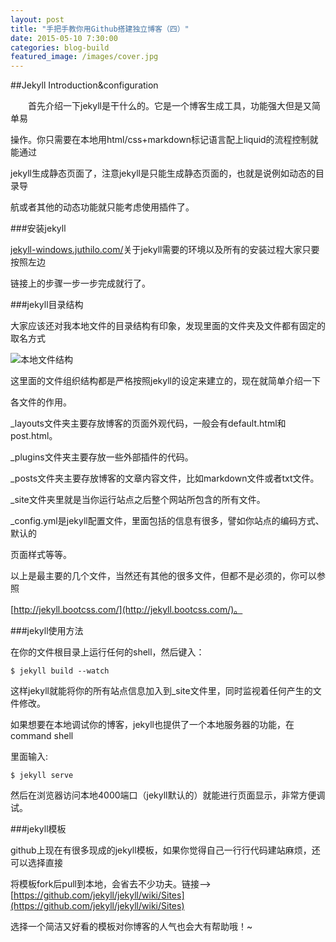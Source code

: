 ```yaml
---
layout: post
title: "手把手教你用Github搭建独立博客（四）"
date: 2015-05-10 7:30:00
categories: blog-build
featured_image: /images/cover.jpg
---
```

##Jekyll Introduction&configuration

　　首先介绍一下jekyll是干什么的。它是一个博客生成工具，功能强大但是又简单易

操作。你只需要在本地用html/css+markdown标记语言配上liquid的流程控制就能通过

jekyll生成静态页面了，注意jekyll是只能生成静态页面的，也就是说例如动态的目录导

航或者其他的动态功能就只能考虑使用插件了。

###安装jekyll

[jekyll-windows.juthilo.com/](http://jekyll-windows.juthilo.com/)关于jekyll需要的环境以及所有的安装过程大家只要按照左边

链接上的步骤一步一步完成就行了。

###jekyll目录结构

大家应该还对我本地文件的目录结构有印象，发现里面的文件夹及文件都有固定的取名方式

![本地文件结构](http://i1.tietuku.com/ed78f8e4ec78e965.png)

这里面的文件组织结构都是严格按照jekyll的设定来建立的，现在就简单介绍一下

各文件的作用。

_layouts文件夹主要存放博客的页面外观代码，一般会有default.html和post.html。

_plugins文件夹主要存放一些外部插件的代码。

_posts文件夹主要存放博客的文章内容文件，比如markdown文件或者txt文件。

_site文件夹里就是当你运行站点之后整个网站所包含的所有文件。

_config.yml是jekyll配置文件，里面包括的信息有很多，譬如你站点的编码方式、默认的

页面样式等等。

以上是最主要的几个文件，当然还有其他的很多文件，但都不是必须的，你可以参照


[http://jekyll.bootcss.com/](http://jekyll.bootcss.com/)。

###jekyll使用方法

在你的文件根目录上运行任何的shell，然后键入：

    $ jekyll build --watch


这样jekyll就能将你的所有站点信息加入到_site文件里，同时监视着任何产生的文件修改。

如果想要在本地调试你的博客，jekyll也提供了一个本地服务器的功能，在command shell

里面输入:

    $ jekyll serve

然后在浏览器访问本地4000端口（jekyll默认的）就能进行页面显示，非常方便调试。

###jekyll模板

github上现在有很多现成的jekyll模板，如果你觉得自己一行行代码建站麻烦，还可以选择直接

将模板fork后pull到本地，会省去不少功夫。链接——>[https://github.com/jekyll/jekyll/wiki/Sites](https://github.com/jekyll/jekyll/wiki/Sites)

选择一个简洁又好看的模板对你博客的人气也会大有帮助哦！~